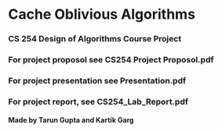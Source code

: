 # Cache Oblivious Algorithms
### CS 254 Design of Algorithms Course Project
### For project proposol see CS254 Project Proposol.pdf
### For project presentation see Presentation.pdf
### For project report, see CS254_Lab_Report.pdf
#### Made by Tarun Gupta and Kartik Garg
